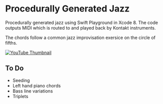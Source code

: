 # Procedurally Generated Jazz

Procedurally generated jazz using Swift Playground in Xcode 8. The code outputs MIDI which is routed to and played back by Kontakt instruments.

The chords follow a common jazz improvisation exersice on the circle of fifths.

[![YouTube Thumbnail](http://img.youtube.com/vi/1q921-EMoXw/1.jpg)](https://youtu.be/1q921-EMoXw)

## To Do

* Seeding
* Left hand piano chords
* Bass line variations
* Triplets
